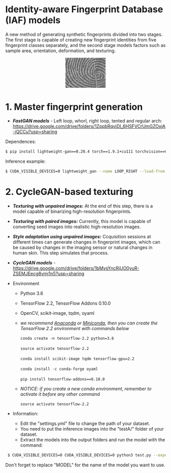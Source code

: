 # Identity-aware Fingerprint Database (IAF) models

A new method of generating synthetic fingerprints divided into two stages. The first stage is capable of creating new fingerprint identities from five fingerprint classes separately, and the second stage models factors such as sample area, orientation, deformation, and texturing.

<p align="center"> <img src="25_1_5.png" width="25%" /> </p>


# 1. Master fingerprint generation

-  ***FastGAN models*** - Left loop, whorl, right loop, tented and regular arch:  https://drive.google.com/drive/folders/1ZppbRqviDI_6HSFVCrUmGZOxjA-jQCCu?usp=sharing

  Dependences: 
  ```bash
  $ pip install lightweight-gan==0.20.4 torch==1.9.1+cu111 torchvision==0.10.1+cu111 torchaudio==0.9.1 -f https://download.pytorch.org/whl/torch_stable.html 
  ```

  Inference example: 
  ```bash
  $ CUDA_VISIBLE_DEVICES=0 lightweight_gan --name LOOP_RIGHT --load-from 138 --generate --generate-types default --num-image-tiles 1000
  ```
  
# 2. CycleGAN-based texturing

- ***Texturing with unpaired images:*** At the end of this step, there is a model capable of binarizing high-resolution fingerprints.
- ***Texturing with paired images:***  Currently, this model is capable of converting seed images into realistic high-resolution images.
- ***Style adaptation using unpaired images:*** Ccquisition sessions at different times can generate changes in fingerprint images, which can be caused by changes in the imaging sensor or natural changes in human skin. This step simulates that process. 
     
-  ***CycleGAN models*** - https://drive.google.com/drive/folders/1bMvsYncRjUO0yuR-ZSEMJEecg8vmj1n5?usp=sharing

- Environment

    - Python 3.6

    - TensorFlow 2.2, TensorFlow Addons 0.10.0

    - OpenCV, scikit-image, tqdm, oyaml

    - *we recommend [Anaconda](https://www.anaconda.com/distribution/#download-section) or [Miniconda](https://docs.conda.io/en/latest/miniconda.html#linux-installers), then you can create the TensorFlow 2.2 environment with commands below*

        ```console
        conda create -n tensorflow-2.2 python=3.6

        source activate tensorflow-2.2

        conda install scikit-image tqdm tensorflow-gpu=2.2

        conda install -c conda-forge oyaml

        pip install tensorflow-addons==0.10.0
        ```

    - *NOTICE: if you create a new conda environment, remember to activate it before any other command*

        ```console
        source activate tensorflow-2.2
        ```
- Information: 
  - Edit the "settings.yml" file to change the path of your dataset.
  - You need to put the inference images into the "testA/" folder of your dataset.
  - Extract the models into the output folders and run the model with the command:
 ```bash
  $ CUDA_VISIBLE_DEVICES=0 CUDA_VISIBLE_DEVICES=0 python3 test.py --experiment_dir ./output/MODEL/
  ```
Don't forget to replace "MODEL" for the name of the model you want to use.
